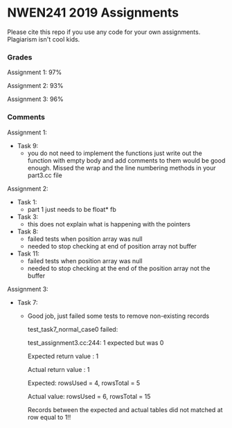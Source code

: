 # NWEN241 2019 Assignments

Please cite this repo if you use any code for your own assignments. Plagiarism isn't cool kids.

### Grades

Assignment 1: 97%

Assignment 2: 93%

Assignment 3: 96%

### Comments

Assignment 1:
- Task 9:
  - you do not need to implement the functions just write out the function with empty body and add comments to them would be good enough. Missed the wrap and the line numbering methods in your part3.cc file

Assignment 2:
- Task 1:
  - part 1 just needs to be float\* fb
- Task 3:
  - this does not explain what is happening with the pointers
- Task 8:
  - failed tests when position array was null
  - needed to stop checking at end of position array not buffer
- Task 11:
  - failed tests when position array was null
  - needed to stop checking at the end of the position array not the buffer

Assignment 3:
- Task 7:
  - Good job, just failed some tests to remove non-existing records
    
    test\_task7\_normal\_case0 failed:
    
    test\_assignment3.cc:244: 1 expected but was 0
    
    Expected return value : 1
    
    Actual return value : 1
    
    Expected: rowsUsed = 4, rowsTotal = 5
    
    Actual value: rowsUsed = 6, rowsTotal = 15
    
    Records between the expected and actual tables did not matched at row equal to 1!!

